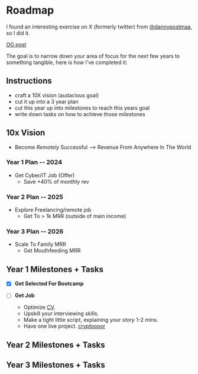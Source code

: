 # Roadmap

I found an interesting exercise on X (formerly twitter) from [@dannypostmaa](https://x.com/dannypostmaa), so I did it.

[OG post](https://x.com/dannypostmaa/status/1755216233568649675)

The goal is to narrow down your area of focus for the next few years to something tangible, here is how I've completed it:

## Instructions

- craft a 10X vision (audacious goal)
- cut it up into a 3 year plan
- cut this year up into milestones to reach this years goal
- write down tasks on how to achieve those milestones

## 10x Vision

- Become *Remotely* Successful --> Revenue From Anywhere In The World

### Year 1 Plan -- 2024

- Get Cyber/IT Job (Offer)
    - Save +40% of monthly rev

### Year 2 Plan -- 2025

- Explore Freelancing/remote job
    - Get To > 1k MRR (outside of main income)

### Year 3 Plan -- 2026

- Scale To Family MRR
    - Get Mouthfeeding MRR

## Year 1 Milestones + Tasks

- [x] **Get Selected For Bootcamp**

- [ ] **Get Job**
    - Optimize [CV](https://www.theladders.com/career-advice/the-high-score-resume-format-how-to-write-a-resume-for-2020).
    - Upskill your interviewing skills.
    - Make a tight little script, explaining your *story* 1-2 mins.
    - Have one live project. [cryptoooor](https://cryptoooor.com)

## Year 2 Milestones + Tasks

## Year 3 Milestones + Tasks

